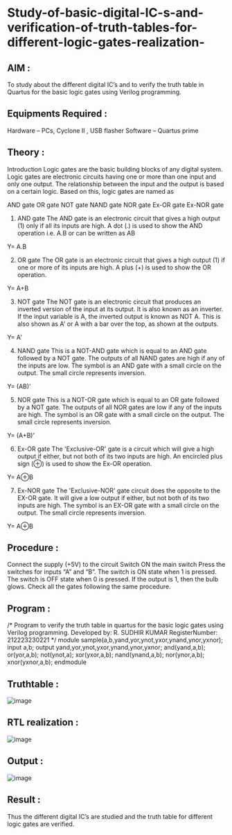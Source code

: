 # Study-of-basic-digital-IC-s-and-verification-of-truth-tables-for-different-logic-gates-realization-
## AIM :
To study about the different digital IC’s and to verify the truth table in Quartus for the basic logic gates using Verilog programming.

## Equipments Required :
Hardware – PCs, Cyclone II , USB flasher
Software – Quartus prime
## Theory :
Introduction
Logic gates are the basic building blocks of any digital system. Logic gates are electronic circuits having one or more than one input and only one output. The relationship between the input and the output is based on a certain logic. Based on this, logic gates are named as

AND gate
OR gate
NOT gate
NAND gate
NOR gate
Ex-OR gate
Ex-NOR gate
1) AND gate
The AND gate is an electronic circuit that gives a high output (1) only if all its inputs are high. A dot (.) is used to show the AND operation i.e. A.B or can be written as AB

Y= A.B

2) OR gate
The OR gate is an electronic circuit that gives a high output (1) if one or more of its inputs are high. A plus (+) is used to show the OR operation.

Y= A+B

3) NOT gate
The NOT gate is an electronic circuit that produces an inverted version of the input at its output. It is also known as an inverter. If the input variable is A, the inverted output is known as NOT A. This is also shown as A' or A with a bar over the top, as shown at the outputs.

Y= A'

4) NAND gate
This is a NOT-AND gate which is equal to an AND gate followed by a NOT gate. The outputs of all NAND gates are high if any of the inputs are low. The symbol is an AND gate with a small circle on the output. The small circle represents inversion.

Y= (AB)’

5) NOR gate
This is a NOT-OR gate which is equal to an OR gate followed by a NOT gate. The outputs of all NOR gates are low if any of the inputs are high. The symbol is an OR gate with a small circle on the output. The small circle represents inversion.

Y= (A+B)’

6) Ex-OR gate
The 'Exclusive-OR' gate is a circuit which will give a high output if either, but not both of its two inputs are high. An encircled plus sign (⊕) is used to show the Ex-OR operation.

Y= A⊕B

7) Ex-NOR gate
The 'Exclusive-NOR' gate circuit does the opposite to the EX-OR gate. It will give a low output if either, but not both of its two inputs are high. The symbol is an EX-OR gate with a small circle on the output. The small circle represents inversion.

Y= A⊕B

## Procedure :
Connect the supply (+5V) to the circuit
Switch ON the main switch
Press the switches for inputs “A” and “B”. The switch is ON state when 1 is pressed. The switch is OFF state when 0 is pressed.
If the output is 1, then the bulb glows.
Check all the gates following the same procedure.
## Program :
/*
Program to verify the truth table in quartus for the basic logic gates using Verilog programming.
Developed by: R. SUDHIR KUMAR
RegisterNumber: 212223230221 
*/
module sample(a,b,yand,yor,ynot,yxor,ynand,ynor,yxnor);
input a,b;
output yand,yor,ynot,yxor,ynand,ynor,yxnor;
and(yand,a,b);
or(yor,a,b);
not(ynot,a);
xor(yxor,a,b);
nand(ynand,a,b);
nor(ynor,a,b);
xnor(yxnor,a,b);
endmodule
## Truthtable :
![image](https://github.com/Sudhirr5/Study-of-basic-digital-IC-s-and-verification-of-truth-tables-for-different-logic-gates-realization-/assets/139332214/80c9d6eb-4e27-4cdb-9c40-8c4b7ce24394)

## RTL realization :
![image](https://github.com/Sudhirr5/Study-of-basic-digital-IC-s-and-verification-of-truth-tables-for-different-logic-gates-realization-/assets/139332214/9c59495d-2d30-4b88-a95d-e915943184e9)

## Output :
![image](https://github.com/Sudhirr5/Study-of-basic-digital-IC-s-and-verification-of-truth-tables-for-different-logic-gates-realization-/assets/139332214/8a985b3c-f763-46d8-8efa-418fbb8e5039)

## Result :
Thus the different digital IC’s are studied and the truth table for different logic gates are verified.
